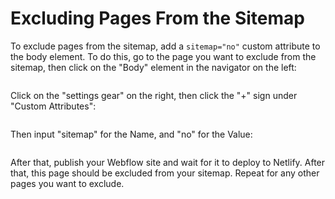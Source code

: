 # Excluding Pages From the Sitemap

To exclude pages from the sitemap, add a `sitemap="no"` custom attribute to the body element. To do this, go to the page you want to exclude from the sitemap, then click on the "Body" element in the navigator on the left:

<p style={{"marginLeft":"auto","marginRight":"auto","width":192,"height":768,"maxWidth":"100%"}}><img src="https://smarterlabs.notion.site/image/https%3A%2F%2Fs3-us-west-2.amazonaws.com%2Fsecure.notion-static.com%2F932858ff-b6fb-4028-a4c5-47e0fbd1683c%2FScreen_Shot_2021-07-19_at_12.36.47_PM.png?table=block&id=a603aa38-e46f-4f6e-9868-ce37f94f7ecc&spaceId=2089b25c-d262-479d-a1ff-9c3871a1c564" alt="" /></p>
			

Click on the "settings gear" on the right, then click the "+" sign under "Custom Attributes":

<p style={{"marginLeft":"auto","marginRight":"auto","width":240,"height":418,"maxWidth":"100%"}}><img src="https://smarterlabs.notion.site/image/https%3A%2F%2Fs3-us-west-2.amazonaws.com%2Fsecure.notion-static.com%2F44dfa732-0c38-4653-97c0-18ca18b4f9fb%2FScreen_Shot_2021-07-19_at_12.38.55_PM.png?table=block&id=df15547e-0d77-47d9-9b6c-241d8816235f&spaceId=2089b25c-d262-479d-a1ff-9c3871a1c564" alt="" /></p>
			

Then input "sitemap" for the Name, and "no" for the Value:

<p style={{"marginLeft":"auto","marginRight":"auto","width":240,"height":288,"maxWidth":"100%"}}><img src="https://smarterlabs.notion.site/image/https%3A%2F%2Fs3-us-west-2.amazonaws.com%2Fsecure.notion-static.com%2F538d2940-41da-46d0-b68a-631c00566493%2FScreen_Shot_2021-07-19_at_12.39.38_PM.png?table=block&id=76156018-6a15-43ce-b5f0-21bf020aa072&spaceId=2089b25c-d262-479d-a1ff-9c3871a1c564" alt="" /></p>
			

After that, publish your Webflow site and wait for it to deploy to Netlify. After that, this page should be excluded from your sitemap. Repeat for any other pages you want to exclude.